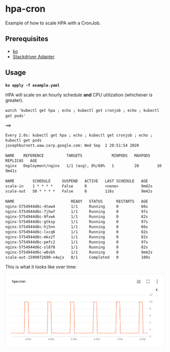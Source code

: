 # hpa-cron
Example of how to scale HPA with a CronJob.

## Prerequisites

* [ko](https://github.com/google/ko)
* [Stackdriver Adapter](https://github.com/GoogleCloudPlatform/k8s-stackdriver/tree/master/custom-metrics-stackdriver-adapter)

## Usage

**`ko apply -f example.yaml`**

HPA will scale on an hourly schedule **and** CPU utilization (whichever is greater).

`watch 'kubectl get hpa ; echo ; kubectl get cronjob ; echo ; kubectl get pods'`

==>

```
Every 2.0s: kubectl get hpa ; echo ; kubectl get cronjob ; echo ; kubectl get pods                                                                                                                                                                             josephburnett.waw.corp.google.com: Wed Sep  2 20:51:54 2020

NAME    REFERENCE          TARGETS             MINPODS   MAXPODS   REPLICAS   AGE
nginx   Deployment/nginx   1/1 (avg), 0%/60%   1         20        10         9m41s

NAME        SCHEDULE     SUSPEND   ACTIVE   LAST SCHEDULE   AGE
scale-in    1 * * * *    False     0        <none>          9m42s
scale-out   50 * * * *   False     0        116s            9m42s

NAME                         READY   STATUS      RESTARTS   AGE
nginx-5754944d6c-4tww4       1/1     Running     0          66s
nginx-5754944d6c-7jhw7       1/1     Running     0          97s
nginx-5754944d6c-9fxwk       1/1     Running     0          82s
nginx-5754944d6c-gtksp       1/1     Running     0          97s
nginx-5754944d6c-hj5nn       1/1     Running     0          66s
nginx-5754944d6c-lxcq6       1/1     Running     0          82s
nginx-5754944d6c-mkx2f       1/1     Running     0          82s
nginx-5754944d6c-pmfc2       1/1     Running     0          97s
nginx-5754944d6c-sl878       1/1     Running     0          82s
nginx-5754944d6c-w8vbh       1/1     Running     0          9m42s
scale-out-1599072600-v4wjx   0/1     Completed   0          109s
```

This is what it looks like over time:

![](example.png)
